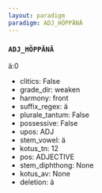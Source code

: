 ```yaml
---
layout: paradigm
paradigm: ADJ_HÖPPÄNÄ
---
```

### ` ADJ_HÖPPÄNÄ `

ä:0
* clitics: False
* grade_dir: weaken
* harmony: front
* suffix_regex: ä
* plurale_tantum: False
* possessive: False
* upos: ADJ
* stem_vowel: ä
* kotus_tn: 12
* pos: ADJECTIVE
* stem_diphthong: None
* kotus_av: None
* deletion: ä
